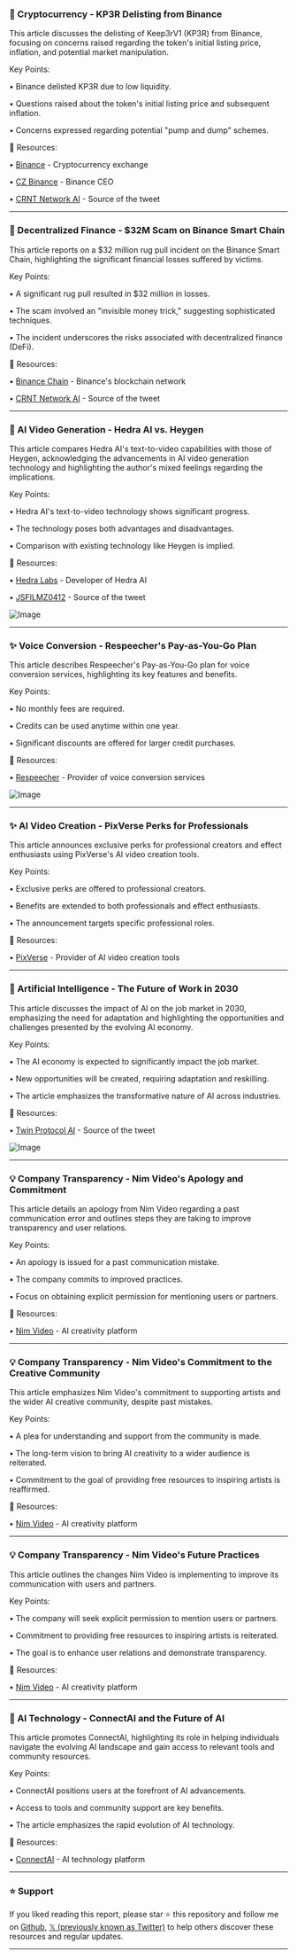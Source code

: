 ### 🤖 Cryptocurrency - KP3R Delisting from Binance

This article discusses the delisting of Keep3rV1 (KP3R) from Binance, focusing on concerns raised regarding the token's initial listing price, inflation, and potential market manipulation.

Key Points:

• Binance delisted KP3R due to low liquidity.

• Questions raised about the token's initial listing price and subsequent inflation.


• Concerns expressed regarding potential "pump and dump" schemes.


🔗 Resources:

• [Binance](https://x.com/binance) - Cryptocurrency exchange

• [CZ Binance](https://x.com/cz_binance) - Binance CEO

• [CRNT Network AI](https://x.com/CRNTNetworkAI) - Source of the tweet


---

### 🤖 Decentralized Finance - $32M Scam on Binance Smart Chain

This article reports on a $32 million rug pull incident on the Binance Smart Chain, highlighting the significant financial losses suffered by victims.

Key Points:

• A significant rug pull resulted in $32 million in losses.

• The scam involved an "invisible money trick," suggesting sophisticated techniques.


• The incident underscores the risks associated with decentralized finance (DeFi).


🔗 Resources:

• [Binance Chain](https://x.com/BinanceChain) - Binance's blockchain network

• [CRNT Network AI](https://x.com/CRNTNetworkAI) - Source of the tweet


---

### 🚀 AI Video Generation - Hedra AI vs. Heygen

This article compares Hedra AI's text-to-video capabilities with those of Heygen, acknowledging the advancements in AI video generation technology and highlighting the author's mixed feelings regarding the implications.

Key Points:

• Hedra AI's text-to-video technology shows significant progress.

• The technology poses both advantages and disadvantages.


• Comparison with existing technology like Heygen is implied.


🔗 Resources:

• [Hedra Labs](https://x.com/hedra_labs) - Developer of Hedra AI

• [JSFILMZ0412](https://x.com/JSFILMZ0412) - Source of the tweet

![Image](https://pbs.twimg.com/ext_tw_video_thumb/1899437279552147456/pu/img/XCQt0S8Yc-agFHxe.jpg)


---

### ✨ Voice Conversion - Respeecher's Pay-as-You-Go Plan

This article describes Respeecher's Pay-as-You-Go plan for voice conversion services, highlighting its key features and benefits.

Key Points:

• No monthly fees are required.

• Credits can be used anytime within one year.


• Significant discounts are offered for larger credit purchases.



🔗 Resources:

• [Respeecher](https://x.com/respeecher) - Provider of voice conversion services

![Image](https://pbs.twimg.com/media/Glw75UGWQAAib2P?format=png&name=small)


---

### ✨ AI Video Creation - PixVerse Perks for Professionals

This article announces exclusive perks for professional creators and effect enthusiasts using PixVerse's AI video creation tools.

Key Points:

•  Exclusive perks are offered to professional creators.

•  Benefits are extended to both professionals and effect enthusiasts.


•  The announcement targets specific professional roles.


🔗 Resources:

• [PixVerse](https://x.com/PixVerse_) - Provider of AI video creation tools



---

### 🤖 Artificial Intelligence - The Future of Work in 2030

This article discusses the impact of AI on the job market in 2030, emphasizing the need for adaptation and highlighting the opportunities and challenges presented by the evolving AI economy.

Key Points:

• The AI economy is expected to significantly impact the job market.

• New opportunities will be created, requiring adaptation and reskilling.


•  The article emphasizes the transformative nature of AI across industries.



🔗 Resources:

• [Twin Protocol AI](https://x.com/twinprotocolAI) - Source of the tweet

![Image](https://pbs.twimg.com/ext_tw_video_thumb/1899181646647042048/pu/img/czptuBePB7yHnWEQ.jpg)


---

### 💡 Company Transparency - Nim Video's Apology and Commitment

This article details an apology from Nim Video regarding a past communication error and outlines steps they are taking to improve transparency and user relations.

Key Points:

•  An apology is issued for a past communication mistake.


•  The company commits to improved practices.


•  Focus on obtaining explicit permission for mentioning users or partners.


🔗 Resources:

• [Nim Video](https://x.com/nimvideo) - AI creativity platform


---

### 💡 Company Transparency - Nim Video's Commitment to the Creative Community

This article emphasizes Nim Video's commitment to supporting artists and the wider AI creative community, despite past mistakes.

Key Points:

• A plea for understanding and support from the community is made.

•  The long-term vision to bring AI creativity to a wider audience is reiterated.


•  Commitment to the goal of providing free resources to inspiring artists is reaffirmed.


🔗 Resources:

• [Nim Video](https://x.com/nimvideo) - AI creativity platform



---

### 💡 Company Transparency - Nim Video's Future Practices

This article outlines the changes Nim Video is implementing to improve its communication with users and partners.

Key Points:

•  The company will seek explicit permission to mention users or partners.

•  Commitment to providing free resources to inspiring artists is reiterated.


• The goal is to enhance user relations and demonstrate transparency.


🔗 Resources:

• [Nim Video](https://x.com/nimvideo) - AI creativity platform


---

### 🚀 AI Technology - ConnectAI and the Future of AI

This article promotes ConnectAI, highlighting its role in helping individuals navigate the evolving AI landscape and gain access to relevant tools and community resources.

Key Points:

•  ConnectAI positions users at the forefront of AI advancements.

•  Access to tools and community support are key benefits.


•  The article emphasizes the rapid evolution of AI technology.



🔗 Resources:

• [ConnectAI](https://x.com/getconnectai) - AI technology platform


---

### ⭐️ Support

If you liked reading this report, please star ⭐️ this repository and follow me on [Github](https://github.com/Drix10), [𝕏 (previously known as Twitter)](https://x.com/DRIX_10_) to help others discover these resources and regular updates.

---